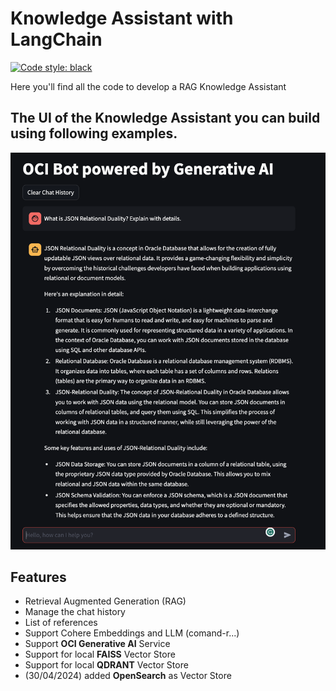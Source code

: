 # Knowledge Assistant with LangChain
[![Code style: black](https://img.shields.io/badge/code%20style-black-000000.svg)](https://github.com/psf/black)

Here you'll find all the code to develop a RAG Knowledge Assistant

## The UI of the **Knowledge Assistant** you can build using following examples.

![screenshot](./screenshot.png)

## Features
* Retrieval Augmented Generation (RAG)
* Manage the chat history
* List of references
* Support Cohere Embeddings and LLM (comand-r...)
* Support **OCI Generative AI** Service
* Support for local **FAISS** Vector Store
* Support for local **QDRANT** Vector Store
* (30/04/2024) added **OpenSearch** as Vector Store


